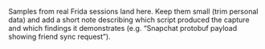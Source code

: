 Samples from real Frida sessions land here. Keep them small (trim personal data) and add a short note describing which script produced the capture and which findings it demonstrates (e.g. “Snapchat protobuf payload showing friend sync request”).
